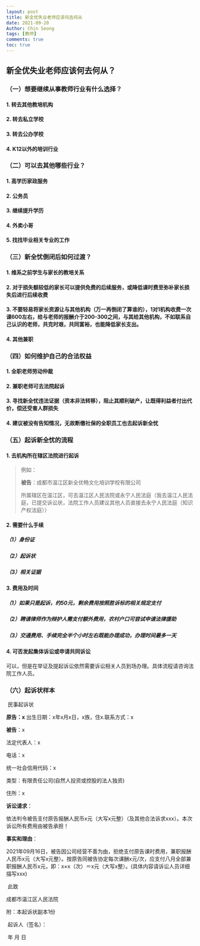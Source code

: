 ```yaml
---
layout: post
title: 新全优失业老师应该何去何从
date: 2021-09-20
Author: Chin Seong
tags: [教师]
comments: true
toc: true
---
```




## 新全优失业老师应该何去何从？

### （一）想要继续从事教师行业有什么选择？

#### 1. 转去其他教培机构

#### 2. 转去私立学校

#### 3. 转去公办学校

#### 4. K12以外的培训行业

### （二）可以去其他哪些行业？

#### 1. 高学历家政服务

#### 2. 公务员

#### 3. 继续提升学历

#### 4. 外卖小哥

#### 5. 找找毕业相关专业的工作

### <!-- more -->

### （三）新全忧倒闭后如何过渡？

#### 1. 维系之前学生与家长的教培关系

#### 2. 对于损失额较低的家长可以提供免费的后续服务，或降低课时费至弥补家长损失后进行后续收费

#### 3. 不要轻易将家长资源让与其他机构（万一再倒闭了算谁的），1对1机构收费一次课600左右，给与老师的报酬介于200-300之间，与其给其他机构，不如联系自己认识的老师，共克时艰，共同富裕，也能降低家长支出。

#### 4. 其他兼职

### （四）如何维护自己的合法权益

#### 1. 全职老师劳动仲裁

#### 2. 兼职老师可去法院起诉

#### 3. 寻找新全忧违法证据（资本非法转移），阻止其顺利破产，让既得利益者付出代价，偿还受害人群损失

#### 4. 建议被没有告知情况，无故断缴社保的全职员工也去起诉新全忧

### （五）起诉新全忧的流程

#### 1. 去机构所在辖区法院进行起诉

> 例如：
>
> **被告**：成都市温江区新全优畅文化培训学校有限公司 
>
> 所属辖区在温江区，可去温江区人民法院或永宁人民法庭（我去温江人民法庭，已提交诉讼状，法院工作人员建议其他人员直接去永宁人民法庭（知识产权法庭））

#### 2. 需要什么手续

##### （1）身份证

##### （2）起诉状

##### （3）相关证据

#### 3. 费用及时间

##### （1）如果只是起诉，约50元，剩余费用按照胜诉标的相关规定支付

##### （2）聘请律师作为辩护人需支付额外费用，农村户口可尝试申请法律援助

##### （3）交通费用、手续完全半个小时左右既能办理成功，办理时间最多一天

#### 4. 可否发起集体诉讼或申请共同诉讼

可以，但是在举证及提起诉讼依然需要诉讼相关人员到场办理。具体流程请咨询法院工作人员。

### （六）起诉状样本

​																			民事起诉状

**原告：x** 出生日期：x年x月x日，x族，住x.联系方式：x

**被告**：x 

法定代表人：x

电话：x

统一社会信用代码：x

类型：有限责任公司(自然人投资或控股的法人独资)

住所：x 

**诉讼请求**：

​		依法判令被告支付原告报酬人民币x元（大写x元整）（及其他合法诉求xxx）。本次诉讼所有费用由被告承担！

**事实和理由**：

​		2021年09月16日，被告因公司经营不善为由，拒绝支付原告课时费用，兼职报酬人民币x元（大写x元整）。按原告同被告协定每次课酬x元/次，应支付八月全部兼职报酬人民币x元，即：x×x（次）＝x元（大写x整）。(具体内容请诉讼人员详细描写xxx)



 

​		此致

成都市温江区人民法院

附：本起诉状副本1份

​    																	      起诉人（签名）：  

​																										年	 月 	日   

 
